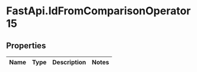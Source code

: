 # FastApi.IdFromComparisonOperator15

## Properties
Name | Type | Description | Notes
------------ | ------------- | ------------- | -------------
